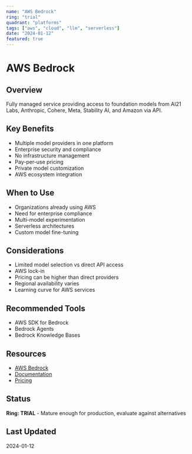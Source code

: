 ```yaml
---
name: "AWS Bedrock"
ring: "trial"
quadrant: "platforms"
tags: ["aws", "cloud", "llm", "serverless"]
date: "2024-01-12"
featured: true
---
```


# AWS Bedrock

## Overview
Fully managed service providing access to foundation models from AI21 Labs, Anthropic, Cohere, Meta, Stability AI, and Amazon via API.

## Key Benefits
- Multiple model providers in one platform
- Enterprise security and compliance
- No infrastructure management
- Pay-per-use pricing
- Private model customization
- AWS ecosystem integration

## When to Use
- Organizations already using AWS
- Need for enterprise compliance
- Multi-model experimentation
- Serverless architectures
- Custom model fine-tuning

## Considerations
- Limited model selection vs direct API access
- AWS lock-in
- Pricing can be higher than direct providers
- Regional availability varies
- Learning curve for AWS services

## Recommended Tools
- AWS SDK for Bedrock
- Bedrock Agents
- Bedrock Knowledge Bases

## Resources
- [AWS Bedrock](https://aws.amazon.com/bedrock/)
- [Documentation](https://docs.aws.amazon.com/bedrock/)
- [Pricing](https://aws.amazon.com/bedrock/pricing/)

## Status
**Ring: TRIAL** - Mature enough for production, evaluate against alternatives

## Last Updated
2024-01-12
